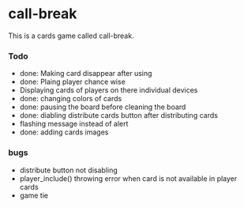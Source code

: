 # call-break
This is a cards game called call-break.

### Todo
* done: Making card disappear after using
* done: Plaing player chance wise
* Displaying cards of players on there individual devices
* done: changing colors of cards
* done: pausing the board before cleaning the board
* done: diabling distribute cards button after distributing cards
* flashing message instead of alert
* done: adding cards images

### bugs
* distribute button not disabling
* player_include() throwing error when card is not available in player cards
* game tie
